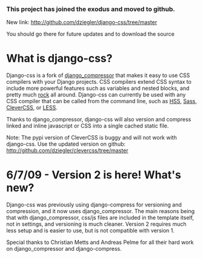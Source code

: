 ### This project has joined the exodus and moved to github. ###

New link: http://github.com/dziegler/django-css/tree/master

You should go there for future updates and to download the source

# What is django-css? #
Django-css is a fork of [django\_compressor](http://github.com/mintchaos/django_compressor/tree/master) that makes it easy to use CSS compilers with your Django projects. CSS compilers extend CSS syntax to include more powerful features such as variables and nested blocks, and pretty much [rock](http://blog.davidziegler.net/post/92203003/css-compilers-rock) all around. Django-css can currently be used with any CSS compiler that can be called from the command line, such as [HSS](http://ncannasse.fr/projects/hss), [Sass](http://haml.hamptoncatlin.com/docs/rdoc/classes/Sass.html), [CleverCSS](http://github.com/dziegler/clevercss/tree/master), or [LESS](http://lesscss.org/).

Thanks to django\_compressor, django-css will also version and compress linked and inline javascript or CSS into a single cached static file.

Note: The pypi version of CleverCSS is buggy and will not work with django-css. Use the updated version on github: http://github.com/dziegler/clevercss/tree/master

# 6/7/09 - Version 2 is here! What's new? #
Django-css was previously using django-compress for versioning and compression, and it now uses django\_compressor. The main reasons being that with django\_compressor, css/js files are included in the template itself, not in settings, and versioning is much cleaner. Version 2 requires much less setup and is easier to use, but is not compatible with version 1.

Special thanks to Christian Metts and Andreas Pelme for all their hard work on django\_compressor and django-compress.
